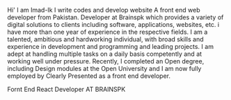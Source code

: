 
Hi' I am
Imad-Ik
I write codes and develop website
A front end web developer from Pakistan. Developer at Brainspk which provides a variety of digital solutions to clients including software, applications, websites, etc. i have more than one year of experience in the respective fields. I am a talented, ambitious and hardworking individual, with broad skills and experience in development and programming and leading projects. I am adept at handling multiple tasks on a daily basis competently and at working well under pressure. Recently, I completed an Open degree, including Design modules at the Open University and I am now fully employed by Clearly Presented as a front end developer.

Fornt
End
React
Developer
AT BRAINSPK
  
